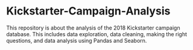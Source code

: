 # Kickstarter-Campaign-Analysis
This repository is about the analysis of the 2018 Kickstarter campaign database. This includes data exploration, data cleaning, making the right questions, and data analysis using Pandas and Seaborn.
